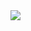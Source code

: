 <img src="https://img.shields.io/badge/Python-3776AB?style=flat-square&logo=Python&logoColor=white"/>
